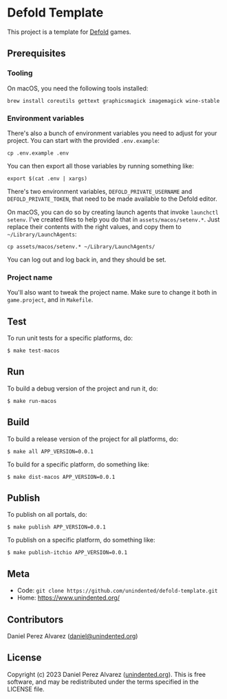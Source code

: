 # Defold Template

This project is a template for [Defold](https://defold.com) games.

## Prerequisites

### Tooling

On macOS, you need the following tools installed:

```
brew install coreutils gettext graphicsmagick imagemagick wine-stable
```

### Environment variables

There's also a bunch of environment variables you need to adjust for your project. You can start with the provided `.env.example`:

```
cp .env.example .env
```

You can then export all those variables by running something like:

```
export $(cat .env | xargs)
```

There's two environment variables, `DEFOLD_PRIVATE_USERNAME` and `DEFOLD_PRIVATE_TOKEN`, that need to be made available to the Defold editor.

On macOS, you can do so by creating launch agents that invoke `launchctl setenv`. I've created files to help you do that in `assets/macos/setenv.*`. Just replace their contents with the right values, and copy them to `~/Library/LaunchAgents`:

```
cp assets/macos/setenv.* ~/Library/LaunchAgents/
```

You can log out and log back in, and they should be set.

### Project name

You'll also want to tweak the project name. Make sure to change it both in `game.project`, and in `Makefile`.

## Test

To run unit tests for a specific platforms, do:

```
$ make test-macos
```

## Run

To build a debug version of the project and run it, do:

```
$ make run-macos
```

## Build

To build a release version of the project for all platforms, do:

```
$ make all APP_VERSION=0.0.1
```

To build for a specific platform, do something like:

```
$ make dist-macos APP_VERSION=0.0.1
```

## Publish

To publish on all portals, do:

```
$ make publish APP_VERSION=0.0.1
```

To publish on a specific platform, do something like:

```
$ make publish-itchio APP_VERSION=0.0.1
```

## Meta

- Code: `git clone https://github.com/unindented/defold-template.git`
- Home: <https://www.unindented.org/>

## Contributors

Daniel Perez Alvarez ([daniel@unindented.org](mailto:daniel@unindented.org))

## License

Copyright (c) 2023 Daniel Perez Alvarez ([unindented.org](https://www.unindented.org/)). This is free software, and may be redistributed under the terms specified in the LICENSE file.
